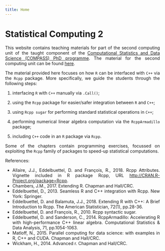 ```yaml
---
title: Home
---
```


<style>
body {
text-align: justify}
</style>  

# Statistical Computing 2

This website contains teaching materials for part of the second computing unit of the taught component of the [Computational Statistics and Data Science (COMPASS) PhD programme](https://www.bristol.ac.uk/cdt/compass/). The material for the second computing unit can be found [here](https://github.com/mfasiolo/sc2-2019).

The material provided here focuses on how `R` can be interfaced with `C++` via the `Rcpp` package. More specifically, we guide the students through the following steps:

  1. interfacing `R` with `C++` manually via `.Call()`;
  
  2. using the `Rcpp` package for easier/safer integration between `R` and `C++`;
  
  3. using `Rcpp sugar` for performing standard statistical operations in `C++`; 
  
  4. performing numerical linear algebra computation via the `RcppArmadillo` package;
  
  5. including `C++` code in an `R` package via `Rcpp`.
  
Some of the chapters contain programming exercises, focussed on exploiting the `Rcpp` family of packages to speed-up statistical computations.


References:

- Allaire, J.J., Eddelbuettel, D. and François, R., 2018. Rcpp Attributes. Vignette included in R package Rcpp, URL http://CRAN.R-Project.org/package=Rcpp.
- Chambers, J.M., 2017. Extending R. Chapman and Hall/CRC.
- Eddelbuettel, D., 2013. Seamless R and C++ integration with Rcpp. New York: Springer.
- Eddelbuettel, D. and Balamuta, J.J., 2018. Extending R with C++: A Brief Introduction to Rcpp. The American Statistician, 72(1), pp.28-36.
- Eddelbuettel, D. and François, R., 2010. Rcpp syntactic sugar.
- Eddelbuettel, D. and Sanderson, C., 2014. RcppArmadillo: Accelerating R with high-performance C++ linear algebra. Computational Statistics & Data Analysis, 71, pp.1054-1063.
- Matloff, N., 2015. Parallel computing for data science: with examples in R, C++ and CUDA. Chapman and Hall/CRC.
- Wickham, H., 2014. Advanced r. Chapman and Hall/CRC.